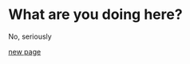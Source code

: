 # What are you doing here?
No, seriously

[new page](https://github.com/ItzOnlyAnimal/ItzOnlyAnimal)
